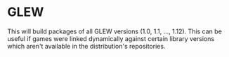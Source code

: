 GLEW
====

This will build packages of all GLEW versions (1.0, 1.1, ..., 1.12).
This can be useful if games were linked dynamically against certain library versions which aren't available
in the distribution's repositories.

